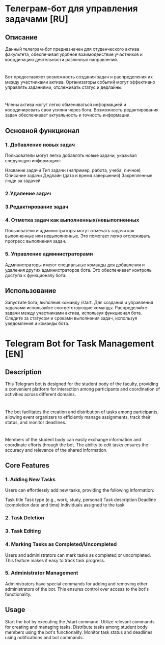 # Телеграм-бот для управления задачами [RU]
## Описание
Данный телеграм-бот предназначен для студенческого актива факультета, обеспечивая удобное взаимодействие участников и координацию деятельности различных направлений.
#
Бот предоставляет возможность создания задач и распределения их между участниками актива. Организаторы событий могут эффективно управлять заданиями, отслеживать статус и дедлайны.
#
Члены актива могут легко обмениваться информацией и координировать свои усилия через бота. Возможность редактирования задач обеспечивает актуальность и точность информации.
## Основной функционал
### 1. Добавление новых задач
Пользователи могут легко добавлять новые задачи, указывая следующую информацию:

Название задачи
Тип задачи (например, работа, учеба, личное)
Описание задачи
Дедлайн (дата и время завершения)
Закрепленные люди за задачей
### 2.Удаление задач
### 3.Редактирование задач
### 4. Отметка задач как выполненных/невыполненных
Пользователи и администраторы могут отмечать задачи как выполненные или невыполненные. Это помогает легко отслеживать прогресс выполнения задач.
### 5. Управление администраторами
Администраторы имеют специальные команды для добавления и удаления других администраторов бота. Это обеспечивает контроль доступа к функционалу бота.
## Использование
Запустите бота, выполнив команду /start.
Для создания и управления задачами используйте соответствующие команды.
Распределяйте задачи между участниками актива, используя функционал бота.
Следите за статусом и сроками выполнения задач, используя уведомления и команды бота.
#
#
#
#
# Telegram Bot for Task Management [EN]
## Description
This Telegram bot is designed for the student body of the faculty, providing a convenient platform for interaction among participants and coordination of activities across different domains.
#
The bot facilitates the creation and distribution of tasks among participants, allowing event organizers to efficiently manage assignments, track their status, and monitor deadlines.
#
Members of the student body can easily exchange information and coordinate efforts through the bot. The ability to edit tasks ensures the accuracy and relevance of the shared information.
## Core Features
### 1. Adding New Tasks
Users can effortlessly add new tasks, providing the following information:

Task title
Task type (e.g., work, study, personal)
Task description
Deadline (completion date and time)
Individuals assigned to the task
### 2. Task Deletion
### 3. Task Editing
### 4. Marking Tasks as Completed/Uncompleted
Users and administrators can mark tasks as completed or uncompleted. This feature makes it easy to track task progress.
### 5. Administrator Management
Administrators have special commands for adding and removing other administrators of the bot. This ensures control over access to the bot's functionality.
## Usage
Start the bot by executing the /start command.
Utilize relevant commands for creating and managing tasks.
Distribute tasks among student body members using the bot's functionality.
Monitor task status and deadlines using notifications and bot commands.
